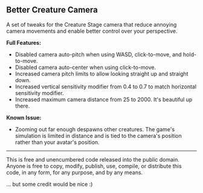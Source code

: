 ## Better Creature Camera

A set of tweaks for the Creature Stage camera that reduce annoying camera movements and enable better control over your perspective.

**Full Features:**

- Disabled camera auto-pitch when using WASD, click-to-move, and hold-to-move.
- Disabled camera auto-center when using click-to-move.
- Increased camera pitch limits to allow looking straight up and straight down.
- Increased vertical sensitivity modifier from 0.4 to 0.7 to match horizontal sensitivity modifier.
- Increased maximum camera distance from 25 to 2000. It's beautiful up there.

**Known Issue:**
- Zooming out far enough despawns other creatures. The game's simulation is limited in distance and is tied to the camera's position rather than your avatar's position.

---

This is free and unencumbered code released into the public domain. Anyone is free to copy, modify, publish, use, compile, or distribute this code, in any form, for any purpose, and by any means.

... but some credit would be nice :)